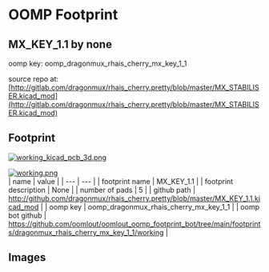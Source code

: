 # OOMP Footprint  
## MX_KEY_1.1  by none  
  
oomp key: oomp_dragonmux_rhais_cherry_mx_key_1_1  
  
source repo at: [http://gitlab.com/dragonmux/rhais_cherry.pretty/blob/master/MX_STABILISER.kicad_mod](http://gitlab.com/dragonmux/rhais_cherry.pretty/blob/master/MX_STABILISER.kicad_mod)  
## Footprint  
  
[![working_kicad_pcb_3d.png](working_kicad_pcb_3d_600.png)](working_kicad_pcb_3d.png)  
  
[![working.png](working_600.png)](working.png)  
| name | value | 
| --- | --- | 
| footprint name | MX_KEY_1.1 | 
| footprint description | None | 
| number of pads | 5 | 
| github path | http://github.com/dragonmux/rhais_cherry.pretty/blob/master/MX_KEY_1.1.kicad_mod | 
| oomp key | oomp_dragonmux_rhais_cherry_mx_key_1_1 | 
| oomp bot github | https://github.com/oomlout/oomlout_oomp_footprint_bot/tree/main/footprints/dragonmux_rhais_cherry_mx_key_1_1/working | 
## Images  
